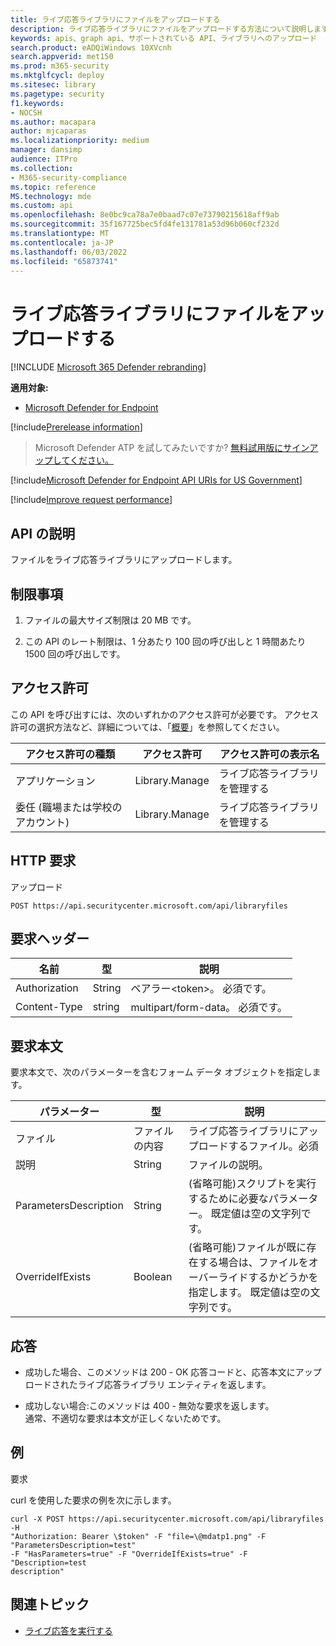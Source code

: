 ```yaml
---
title: ライブ応答ライブラリにファイルをアップロードする
description: ライブ応答ライブラリにファイルをアップロードする方法について説明します。
keywords: apis、graph api、サポートされている API、ライブラリへのアップロード
search.product: eADQiWindows 10XVcnh
search.appverid: met150
ms.prod: m365-security
ms.mktglfcycl: deploy
ms.sitesec: library
ms.pagetype: security
f1.keywords:
- NOCSH
ms.author: macapara
author: mjcaparas
ms.localizationpriority: medium
manager: dansimp
audience: ITPro
ms.collection:
- M365-security-compliance
ms.topic: reference
MS.technology: mde
ms.custom: api
ms.openlocfilehash: 8e0bc9ca78a7e0baad7c07e73790215618aff9ab
ms.sourcegitcommit: 35f167725bec5fd4fe131781a53d96b060cf232d
ms.translationtype: MT
ms.contentlocale: ja-JP
ms.lasthandoff: 06/03/2022
ms.locfileid: "65873741"
---
```

#  <a name="upload-files-to-the-live-response-library"></a>ライブ応答ライブラリにファイルをアップロードする  

[!INCLUDE [Microsoft 365 Defender rebranding](../../includes/microsoft-defender.md)]

**適用対象:**
- [Microsoft Defender for Endpoint](/microsoft-365/security/defender-endpoint/microsoft-defender-endpoint)

[!include[Prerelease information](../../includes/prerelease.md)]

>Microsoft Defender ATP を試してみたいですか? [無料試用版にサインアップしてください。](https://www.microsoft.com/microsoft-365/windows/microsoft-defender-atp?ocid=docs-wdatp-exposedapis-abovefoldlink) 

[!include[Microsoft Defender for Endpoint API URIs for US Government](../../includes/microsoft-defender-api-usgov.md)]

[!include[Improve request performance](../../includes/improve-request-performance.md)]

## <a name="api-description"></a>API の説明

ファイルをライブ応答ライブラリにアップロードします。

## <a name="limitations"></a>制限事項

1.  ファイルの最大サイズ制限は 20 MB です。

2.  この API のレート制限は、1 分あたり 100 回の呼び出しと 1 時間あたり 1500 回の呼び出しです。

## <a name="permissions"></a>アクセス許可

この API を呼び出すには、次のいずれかのアクセス許可が必要です。 アクセス許可の選択方法など、詳細については、「[概要](apis-intro.md)」を参照してください。


| アクセス許可の種類                    | アクセス許可     | アクセス許可の表示名        |
|------------------------------------|----------------|--------------------------------|
| アプリケーション                        | Library.Manage | ライブ応答ライブラリを管理する |
| 委任 (職場または学校のアカウント) | Library.Manage | ライブ応答ライブラリを管理する |

## <a name="http-request"></a>HTTP 要求

アップロード

```HTTP
POST https://api.securitycenter.microsoft.com/api/libraryfiles
```

## <a name="request-headers"></a>要求ヘッダー

|  名前   |    型    |       説明                         |
|-----------------|--------|--------------------------------|
| Authorization   | String | ベアラー\<token>。 必須です。      |
| Content-Type    | string | multipart/form-data。 必須です。 |

## <a name="request-body"></a>要求本文

要求本文で、次のパラメーターを含むフォーム データ オブジェクトを指定します。

| パラメーター         |     型         |       説明                                        |
|-----------------------|--------------|------------------------------------------------------------|
| ファイル                  | ファイルの内容 | ライブ応答ライブラリにアップロードするファイル。必須 |
| 説明           | String       | ファイルの説明。                                  |
| ParametersDescription | String       | (省略可能)スクリプトを実行するために必要なパラメーター。 既定値は空の文字列です。                |
| OverrideIfExists      | Boolean      | (省略可能)ファイルが既に存在する場合は、ファイルをオーバーライドするかどうかを指定します。 既定値は空の文字列です。          |



## <a name="response"></a>応答

-   成功した場合、このメソッドは 200 - OK 応答コードと、応答本文にアップロードされたライブ応答ライブラリ エンティティを返します。

-   成功しない場合:このメソッドは 400 - 無効な要求を返します。  
    通常、不適切な要求は本文が正しくないためです。

## <a name="example"></a>例

要求

curl を使用した要求の例を次に示します。

```CURL
curl -X POST https://api.securitycenter.microsoft.com/api/libraryfiles -H
"Authorization: Bearer \$token" -F "file=\@mdatp1.png" -F
"ParametersDescription=test"  
-F "HasParameters=true" -F "OverrideIfExists=true" -F "Description=test
description"
```

## <a name="related-topic"></a>関連トピック

-  [ライブ応答を実行する](run-live-response.md) 